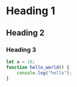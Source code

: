# Heading 1

## Heading 2

### Heading 3

```javascript
let a = 10;
function hello_world() {
    console.log("hello");
}
```
